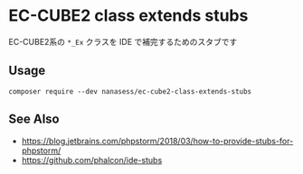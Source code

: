# EC-CUBE2 class extends stubs

EC-CUBE2系の `*_Ex` クラスを IDE で補完するためのスタブです

## Usage

```
composer require --dev nanasess/ec-cube2-class-extends-stubs
```

## See Also

- https://blog.jetbrains.com/phpstorm/2018/03/how-to-provide-stubs-for-phpstorm/
- https://github.com/phalcon/ide-stubs

